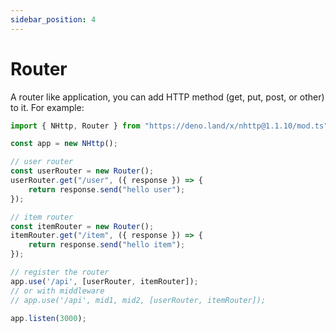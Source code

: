 ```yaml
---
sidebar_position: 4
---
```


# Router
A router like application, you can add HTTP method (get, put, post, or other) to it. For example:
```js
import { NHttp, Router } from "https://deno.land/x/nhttp@1.1.10/mod.ts";

const app = new NHttp();

// user router
const userRouter = new Router();
userRouter.get("/user", ({ response }) => {
    return response.send("hello user");
});

// item router
const itemRouter = new Router();
itemRouter.get("/item", ({ response }) => {
    return response.send("hello item");
});

// register the router
app.use('/api', [userRouter, itemRouter]);
// or with middleware
// app.use('/api', mid1, mid2, [userRouter, itemRouter]);

app.listen(3000);
```